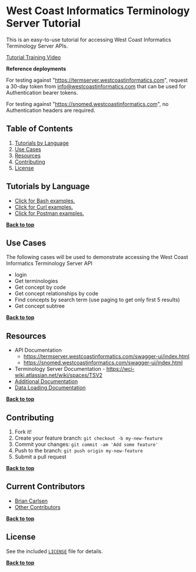 # West Coast Informatics Terminology Server Tutorial

This is an easy-to-use tutorial for accessing West Coast Informatics Terminology Server APIs.

[Tutorial Training Video](https://youtu.be/nqGFGLQgI2E)

**Reference deployments**

For testing against "https://termserver.westcoastinformatics.com", request a 30-day token from info@westcoastinformatics.com that can be used for Authentication bearer tokens.

For testing against "https://snomed.westcoastinformatics.com", no Authentication headers are required.

## Table of Contents

1. [Tutorials by Language](#tutorials-by-language)
2. [Use Cases](#use-cases)
3. [Resources](#resources)
4. [Contributing](#contributing)
5. [License](#license)

## Tutorials by Language

- [Click for Bash examples.](../master/bash-examples/ "Bash Examples")
- [Click for Curl examples.](../master/curl-examples/ "Curl Examples")
- [Click for Postman examples.](../master/postman-examples/ "Postman Examples")


**[Back to top](#table-of-contents)**


## Use Cases

The following cases will be used to demonstrate accessing the West Coast Informatics
Terminology Server API

- login
- Get terminologies
- Get concept by code
- Get concept relationships by code
- Find concepts by search term (use paging to get only first 5 results)
- Get concept subtree

**[Back to top](#table-of-contents)**


## Resources

* API Documentation 
  * https://termserver.westcoastinformatics.com/swagger-ui/index.html
  * https://snomed.westcoastinformatics.com/swagger-ui/index.html 
* Terminology Server Documentation - https://wci-wiki.atlassian.net/wiki/spaces/TSV2
* [Additional Documentation](../master/doc/)
* [Data Loading Documentation](../master/load-data/)


**[Back to top](#table-of-contents)**

## Contributing

1. Fork it!
2. Create your feature branch: `git checkout -b my-new-feature`
3. Commit your changes: `git commit -am 'Add some feature'`
4. Push to the branch: `git push origin my-new-feature`
5. Submit a pull request

**[Back to top](#table-of-contents)**

## Current Contributors

- [Brian Carlsen](https://github.com/bcarlsenca)
- [Other Contributors](https://github.com/WestCoastInformatics/wci-terminology-service-in-5-minutes/graphs/contributors)

**[Back to top](#table-of-contents)**

## License

See the included [`LICENSE`](LICENSE) file for details.

**[Back to top](#table-of-contents)**

